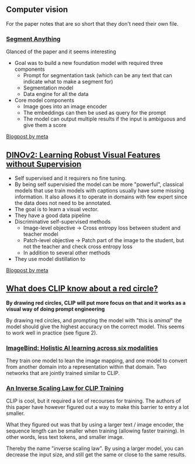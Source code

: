 ## Computer vision
For the paper notes that are so short that they don't need their own file.

### [Segment Anything](https://scontent.fosl3-1.fna.fbcdn.net/v/t39.2365-6/10000000_900554171201033_1602411987825904100_n.pdf?_nc_cat=100&ccb=1-7&_nc_sid=3c67a6&_nc_ohc=5R36a2pHTEoAX--qhR_&_nc_ht=scontent.fosl3-1.fna&oh=00_AfB90Y1aIGlaPf2UpYj8__m5_7ivPl9U086PrP4B3CKO-A&oe=6440DE67)
Glanced of the paper and it seems interesting

- Goal was to build a new foundation model with required three components
  - Prompt for segmentation task (which can be any text that can indicate what to make a segment for)
  - Segmentation model
  - Data engine for all the data
- Core model components
  - Image goes into an image encoder
  - The embeddings can then be used as query for the prompt
  - The model can output multiple results if the input is ambiguous and give them a score

[Blogpost by meta](https://ai.facebook.com/blog/segment-anything-foundation-model-image-segmentation/)

## [DINOv2: Learning Robust Visual Features without Supervision](https://arxiv.org/pdf/2304.07193.pdf)
- Self supervised and it requirers no fine tuning. 
- By being self supervisied the model can be more "powerful", classical models that use train models with captions usually have some missing information. It also allows it to operate in domains with few expert since the data does not need to be annotated.
- The goal is to learn a visual vector.
- They have a good data pipeline
- Discriminative self-supervised methods
  - Image-level objective -> Cross entropy loss between student and teacher model
  - Patch-level objective -> Patch part of the image to the student, but not the teacher and check cross entropy loss
  - In addition to several other methods
- They use model distillation to 

[Blogpost by meta](https://ai.facebook.com/blog/dino-v2-computer-vision-self-supervised-learning/?utm_source=twitter&utm_medium=organic_social&utm_campaign=dinov2&utm_content=video)

## [What does CLIP know about a red circle?](https://arxiv.org/pdf/2304.06712.pdf)
**By drawing red circles, CLIP will put more focus on that and it works as a visual way of doing prompt engineering**

By drawing red circles, and prompting the model with "this is *animal*" the model should give the highest accuracy on the correct model. This seems to work well in practice (see figure 2).

### [ImageBind: Holistic AI learning across six modalities](https://ai.facebook.com/blog/imagebind-six-modalities-binding-ai/)
They train one model to lean the image mapping, and one model to convert from another domain into a representation within that domain. Two networks that are jointly trained similar to CLIP.

### [An Inverse Scaling Law for CLIP Training](https://arxiv.org/abs/2305.07017)
CLIP is cool, but it required a lot of recourses for training. The authors of this paper have however figured out a way to make this barrier to entry a lot smaller.

What they figured out was that by using a larger text / image encoder, the sequence length can be smaller when training (allowing faster training). In other words, less text tokens, and smaller image.

Thereby the name "inverse scaling law". By using a larger model, you can decrease the input size, and still get the same or close to the same results.
